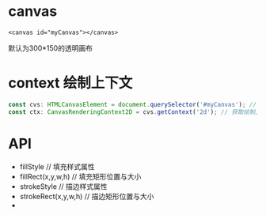 # canvas

`<canvas id="myCanvas"></canvas>`

默认为300*150的透明画布

# context 绘制上下文

```ts
const cvs: HTMLCanvasElement = document.querySelector('#myCanvas'); // 画布
const ctx: CanvasRenderingContext2D = cvs.getContext('2d'); // 获取绘制上下文环境 2d
```

# API

- fillStyle // 填充样式属性
- fillRect(x,y,w,h) // 填充矩形位置与大小
- strokeStyle // 描边样式属性
- strokeRect(x,y,w,h) // 描边矩形位置与大小
- 
